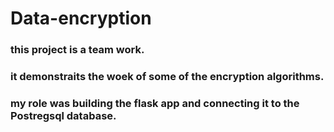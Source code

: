 # Data-encryption
### this project is a team work.
### it demonstraits the woek of some of the encryption algorithms.
### my role was building the flask app and connecting it to the Postregsql database. 
